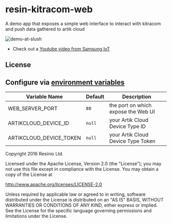 # resin-kitracom-web

A demo app that exposes a simple web interface to interact with kitracom and push data gathered to artik cloud

![demo-at-slush](https://pbs.twimg.com/media/CynnELmXgAEjCol.jpg:large)

* Check out a [Youtube video from Samsung IoT](https://youtu.be/5xIitBTZynw)
## License

## Configure via [environment variables](https://docs.resin.io/management/env-vars/)
Variable Name | Default | Description
------------ | ------------- | -------------
WEB_SERVER_PORT | `80` | the port on which expose the Web UI
ARTIKCLOUD_DEVICE_ID | `null` | your Artik Cloud Device Type ID
ARTIKCLOUD_DEVICE_TOKEN | `null` | your Artik Cloud Device Type Token

Copyright 2016 Resinio Ltd.

Licensed under the Apache License, Version 2.0 (the "License"); you may not use this file except in compliance with the License. You may obtain a copy of the License at

<http://www.apache.org/licenses/LICENSE-2.0>

Unless required by applicable law or agreed to in writing, software distributed under the License is distributed on an "AS IS" BASIS, WITHOUT WARRANTIES OR CONDITIONS OF ANY KIND, either express or implied. See the License for the specific language governing permissions and limitations under the License.

